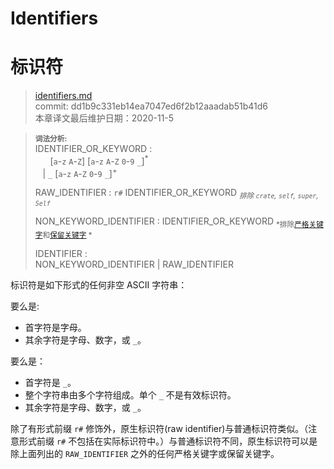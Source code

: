 # Identifiers
# 标识符

>[identifiers.md](https://github.com/rust-lang/reference/blob/master/src/identifiers.md)\
>commit: dd1b9c331eb14ea7047ed6f2b12aaadab51b41d6 \
>本章译文最后维护日期：2020-11-5

> **<sup>词法分析:<sup>**\
> IDENTIFIER_OR_KEYWORD :\
> &nbsp;&nbsp; &nbsp;&nbsp; \[`a`-`z` `A`-`Z`]&nbsp;\[`a`-`z` `A`-`Z` `0`-`9` `_`]<sup>\*</sup>\
> &nbsp;&nbsp; | `_` \[`a`-`z` `A`-`Z` `0`-`9` `_`]<sup>+</sup>
>
> RAW_IDENTIFIER : `r#` IDENTIFIER_OR_KEYWORD <sub>*排除 `crate`, `self`, `super`, `Self`*</sub>
>
> NON_KEYWORD_IDENTIFIER : IDENTIFIER_OR_KEYWORD <sub>*排除[严格关键字][strict]和[保留关键字][reserved] *</sub>
>
> IDENTIFIER :\
> NON_KEYWORD_IDENTIFIER | RAW_IDENTIFIER

标识符是如下形式的任何非空 ASCII 字符串：

要么是:

* 首字符是字母。
* 其余字符是字母、数字，或 `_`。

要么是：

* 首字符是 `_`。
* 整个字符串由多个字符组成。单个 `_` 不是有效标识符。
* 其余字符是字母、数字，或 `_`。

除了有形式前缀 `r#` 修饰外，原生标识符(raw identifier)与普通标识符类似。（注意形式前缀 `r#` 不包括在实际标识符中。）与普通标识符不同，原生标识符可以是除上面列出的 `RAW_IDENTIFIER` 之外的任何严格关键字或保留关键字。

[strict]: keywords.md#strict-keywords
[reserved]: keywords.md#reserved-keywords

<!-- 2020-11-12-->
<!-- checked -->
